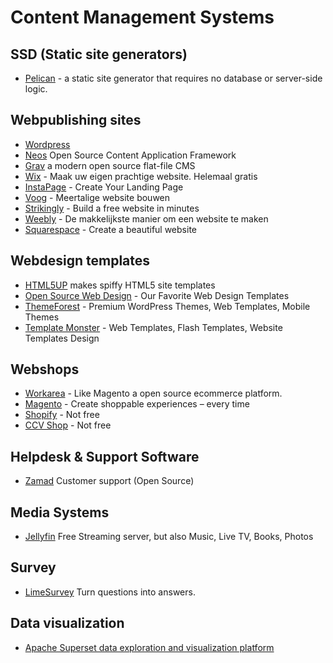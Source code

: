 # Content Management Systems

## SSD (Static site generators)
* [Pelican](https://getpelican.com/) - a static site generator that requires no database or server-side logic.

## Webpublishing sites
* [Wordpress](https://wordpress.org)
* [Neos](https://www.neos.io/) Open Source Content Application Framework
* [Grav](https://getgrav.org/) a modern open source flat-file CMS
* [Wix](http://nl.wix.com/)  - Maak uw eigen prachtige website. Helemaal gratis
* [InstaPage](https://instapage.com)  - Create Your Landing Page
* [Voog](http://www.voog.com/nl)  - Meertalige website bouwen
* [Strikingly](https://www.strikingly.com/)  - Build a free website in minutes
* [Weebly](https://www.weebly.com/)  - De makkelijkste manier om een website te maken
* [Squarespace](https://www.squarespace.com/)  - Create a beautiful website

## Webdesign templates
* [HTML5UP](http://html5up.net/verti) makes spiffy HTML5 site templates
* [Open Source Web Design](http://www.oswd.org/designs/favorites/)  - Our Favorite Web Design Templates
* [ThemeForest](http://themeforest.net) - Premium WordPress Themes, Web Templates, Mobile Themes
* [Template Monster](http://www.monstertemplates.com) - Web Templates, Flash Templates, Website Templates Design

## Webshops
* [Workarea](https://www.workarea.com/) - Like Magento a open source ecommerce platform.
* [Magento](https://magento.com/) - Create shoppable experiences – every time
* [Shopify](https://www.shopify.com/) - Not free
* [CCV Shop](https://www.ccvshop.nl/) - Not free

## Helpdesk & Support Software

* [Zamad](https://www.zammad.com/) Customer support (Open Source)

## Media Systems
* [Jellyfin](https://jellyfin.org/) Free Streaming server, but also Music, Live TV, Books, Photos

## Survey

* [LimeSurvey](https://www.limesurvey.org/) Turn questions into answers.

## Data visualization

* [Apache Superset data exploration and visualization platform](https://superset.apache.org/)
